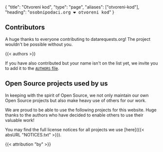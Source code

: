 {
	"title": "Otvoreni kod",
	"type": "page",
    "aliases": ["otvoreni-kod"],
	"heading": "<span style='text-align: center; font-family: monospace;'>osobnipodaci.org <span class='color-red-600' title='loves'>❤</span> otvoreni kod</span>"
}

<a id="contributors"></a>
## Contributors

A huge thanks to everyone contributing to datarequests.org! The project wouldn't be possible without you.

<div class="box box-info" style="white-space: pre;">{{< authors >}}</div>

If you have also contributed but your name isn't on the list yet, we invite you to add it to the [`AUTHORS` file](https://github.com/datenanfragen/website/blob/master/AUTHORS).

<a id="license-notices"></a>
## Open Source projects used by us

In keeping with the spirit of Open Source, we not only maintain our own Open Source projects but also make heavy use of others for our work.

We are proud to be able to use the following projects for this website. Huge thanks to the authors who have decided to enable others to use their valuable work!

You may find the full license notices for all projects we use [here]({{< absURL "NOTICES.txt" >}}).

<div class="box box-info attribution-box">
	{{< attribution "by" >}}
</div>
